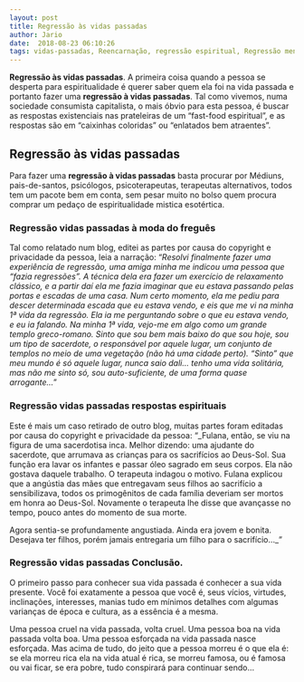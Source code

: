 ```yaml
---
layout: post
title: Regressão às vidas passadas
author: Jario
date:  2018-08-23 06:10:26
tags: vidas-passadas, Reencarnação, regressão espiritual, Regressão mental, Vidas Passadas
---
```


**Regressão às vidas passadas**. A primeira coisa quando a pessoa se desperta para espiritualidade é querer saber quem ela foi na vida passada e portanto fazer uma **regressão à vidas passadas**. Tal como vivemos, numa sociedade consumista capitalista, o mais óbvio para esta pessoa, é buscar as respostas existenciais nas prateleiras de um &#8220;fast-food espiritual&#8221;, e as respostas são em &#8220;caixinhas coloridas&#8221; ou &#8220;enlatados bem atraentes&#8221;.   
## Regressão às vidas passadas
Para fazer uma **regressão à vidas passadas** basta procurar por Médiuns, pais-de-santos, psicólogos, psicoterapeutas, terapeutas alternativos, todos tem um pacote bem em conta, sem pesar muito no bolso quem procura comprar um pedaço de espiritualidade mistica esotértica.

### Regressão vidas passadas à moda do freguês

Tal como relatado num blog, editei as partes por causa do copyright e privacidade da pessoa, leia a narração: &#8220;_Resolvi finalmente fazer uma experiência de regressão, uma amiga minha me indicou uma pessoa que &#8220;fazia regressões&#8221;. A técnica dela era fazer um exercício de relaxamento clássico, e a partir daí ela me fazia imaginar que eu estava passando pelas portas e escadas de uma casa. Num certo momento, ela me pediu para descer determinada escada que eu estava vendo, e eis que me vi na minha 1ª vida da regressão. Ela ia me perguntando sobre o que eu estava vendo, e eu ia falando. Na minha 1ª vida, vejo-me em algo como um grande templo greco-romano. Sinto que sou bem mais baixo do que sou hoje, sou um tipo de sacerdote, o responsável por aquele lugar, um conjunto de templos no meio de uma vegetação (não há uma cidade perto). &#8220;Sinto&#8221; que meu mundo é só aquele lugar, nunca saio dali&#8230; tenho uma vida solitária, mas não me sinto só, sou auto-suficiente, de uma forma quase arrogante&#8230;_&#8221;

### Regressão vidas passadas respostas espirituais

Este é mais um caso retirado de outro blog, muitas partes foram editadas por causa do copyright e privacidade da pessoa: &#8220;_Fulana, então, se viu na figura de uma sacerdotisa inca. Melhor dizendo: uma ajudante do sacerdote, que arrumava as crianças para os sacrifícios ao Deus-Sol. Sua função era lavar os infantes e passar óleo sagrado em seus corpos. Ela não gostava daquele trabalho. O terapeuta indagou o motivo. Fulana explicou que a angústia das mães que entregavam seus filhos ao sacrifício a sensibilizava, todos os primogênitos de cada família deveriam ser mortos em honra ao Deus-Sol. Novamente o terapeuta lhe disse que avançasse no tempo, pouco antes do momento de sua morte.
  
Agora sentia-se profundamente angustiada. Ainda era jovem e bonita. Desejava ter filhos, porém jamais entregaria um filho para o sacrifício&#8230;_&#8221;

### **Regressão vidas passadas Conclusão**.
  
O primeiro passo para conhecer sua vida passada é conhecer a sua vida presente. Você foi exatamente a pessoa que você é, seus vícios, virtudes, inclinações, interesses, manias tudo em mínimos detalhes com algumas varianças de época e cultura, as a essência é a mesma.

Uma pessoa cruel na vida passada, volta cruel. Uma pessoa boa na vida passada volta boa. Uma pessoa esforçada na vida passada nasce esforçada. Mas acima de tudo, do jeito que a pessoa morreu é o que ela é: se ela morreu rica ela na vida atual é rica, se morreu famosa, ou é famosa ou vai ficar, se era pobre, tudo conspirará para continuar sendo&#8230;